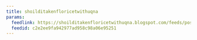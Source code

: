 ```yaml
---
title: shoilditakenfloricetwithuqna
params:
  feedlink: https://shoilditakenfloricetwithuqna.blogspot.com/feeds/posts/default
  feedid: c2e2ee9fa942977ad958c98a06e95251
---
```

